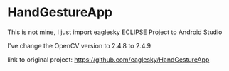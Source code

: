 # HandGestureApp

This is not mine, I just import eaglesky ECLIPSE Project to Android Studio

I've change the OpenCV version to 2.4.8 to 2.4.9

link to original project: https://github.com/eaglesky/HandGestureApp